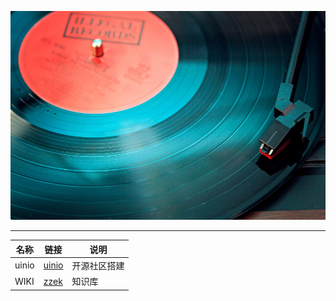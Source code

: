 ![](../Images/20230512/2023051201.png)

---
| 名称  | 链接                         | 说明         |
| ----- | ---------------------------- | ------------ |
| uinio | [uinio](http://uinio.com/)   | 开源社区搭建 |
| WIKI  | [zzek](https://www.zzek.cn/) | 知识库       |
